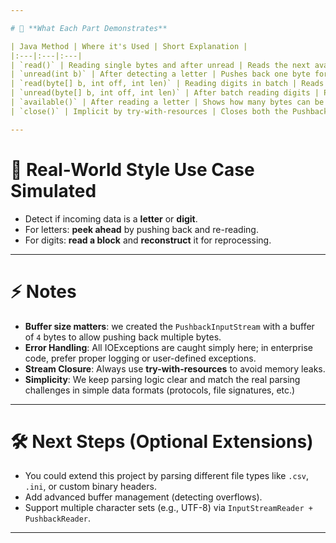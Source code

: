 ```yaml
---

# 📜 **What Each Part Demonstrates**

| Java Method | Where it's Used | Short Explanation |
|:---|:---|:---|
| `read()` | Reading single bytes and after unread | Reads the next available byte (from buffer or file). |
| `unread(int b)` | After detecting a letter | Pushes back one byte for re-reading. |
| `read(byte[] b, int off, int len)` | Reading digits in batch | Reads multiple bytes into a byte array. |
| `unread(byte[] b, int off, int len)` | After batch reading digits | Pushes back multiple bytes for re-reading. |
| `available()` | After reading a letter | Shows how many bytes can be read immediately without blocking. |
| `close()` | Implicit by try-with-resources | Closes both the PushbackInputStream and underlying stream safely. |

---
```


# 🧠 **Real-World Style Use Case Simulated**

- Detect if incoming data is a **letter** or **digit**.
- For letters: **peek ahead** by pushing back and re-reading.
- For digits: **read a block** and **reconstruct** it for reprocessing.

---
# ⚡ **Notes**

- **Buffer size matters**: we created the `PushbackInputStream` with a buffer of `4` bytes to allow pushing back multiple bytes.
- **Error Handling**: All IOExceptions are caught simply here; in enterprise code, prefer proper logging or user-defined exceptions.
- **Stream Closure**: Always use **try-with-resources** to avoid memory leaks.
- **Simplicity**: We keep parsing logic clear and match the real parsing challenges in simple data formats (protocols, file signatures, etc.)

---

# 🛠 **Next Steps (Optional Extensions)**

- You could extend this project by parsing different file types like `.csv`, `.ini`, or custom binary headers.
- Add advanced buffer management (detecting overflows).
- Support multiple character sets (e.g., UTF-8) via `InputStreamReader + PushbackReader`.

---
